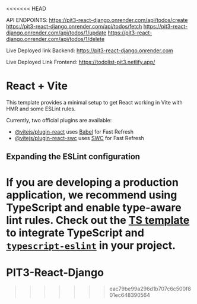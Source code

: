 <<<<<<< HEAD

API ENDPOINTS:
https://pit3-react-django.onrender.com/api/todos/create
https://pit3-react-django.onrender.com/api/todos/fetch
https://pit3-react-django.onrender.com/api/todos/1/update
https://pit3-react-django.onrender.com/api/todos/1/delete

Live Deployed link Backend:
https://pit3-react-django.onrender.com

Live Deployed Link Frontend:
https://todolist-pit3.netlify.app/


# React + Vite

This template provides a minimal setup to get React working in Vite with HMR and some ESLint rules.

Currently, two official plugins are available:

- [@vitejs/plugin-react](https://github.com/vitejs/vite-plugin-react/blob/main/packages/plugin-react/README.md) uses [Babel](https://babeljs.io/) for Fast Refresh
- [@vitejs/plugin-react-swc](https://github.com/vitejs/vite-plugin-react-swc) uses [SWC](https://swc.rs/) for Fast Refresh

## Expanding the ESLint configuration

If you are developing a production application, we recommend using TypeScript and enable type-aware lint rules. Check out the [TS template](https://github.com/vitejs/vite/tree/main/packages/create-vite/template-react-ts) to integrate TypeScript and [`typescript-eslint`](https://typescript-eslint.io) in your project.
=======
# PIT3-React-Django
>>>>>>> eac79be99a296d1b707c6c500f801ec648390564
